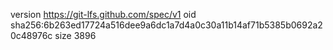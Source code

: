 version https://git-lfs.github.com/spec/v1
oid sha256:6b263ed17724a516dee9a6dc1a7d4a0c30a11b14af71b5385b0692a20c48976c
size 3896
